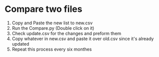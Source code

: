 # Compare two files

1. Copy and Paste the new list to new.csv
2. Run the Compare.py (Double click on it)
3. Check update.csv for the changes and preform them
4. Copy whatever in new.csv and paste it over old.csv since it's already updated
5. Repeat this process every six monthes

